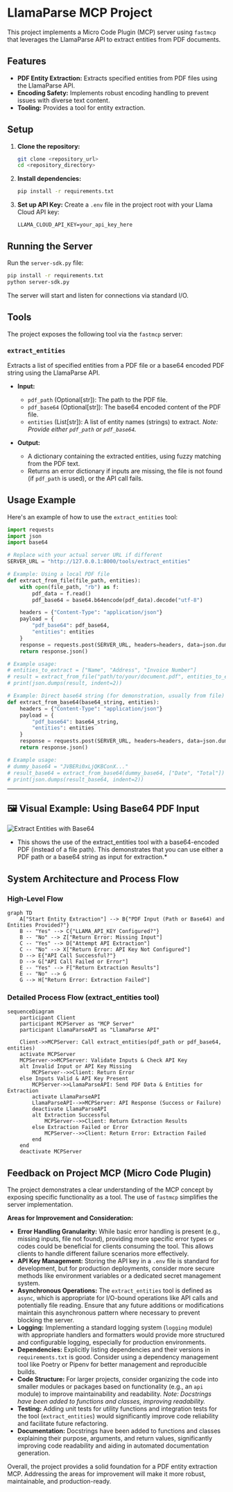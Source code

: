 # LlamaParse MCP Project

This project implements a Micro Code Plugin (MCP) server using `fastmcp` that leverages the LlamaParse API to extract entities from PDF documents.

## Features

- **PDF Entity Extraction:** Extracts specified entities from PDF files using the LlamaParse API.
- **Encoding Safety:** Implements robust encoding handling to prevent issues with diverse text content.
- **Tooling:** Provides a tool for entity extraction.

## Setup

1.  **Clone the repository:**
    ```bash
    git clone <repository_url>
    cd <repository_directory>
    ```

2.  **Install dependencies:**
    ```bash
    pip install -r requirements.txt
    ```

3.  **Set up API Key:**
    Create a `.env` file in the project root with your Llama Cloud API key:
    ```env
    LLAMA_CLOUD_API_KEY=your_api_key_here
    ```

## Running the Server

Run the `server-sdk.py` file:

```bash
pip install -r requirements.txt
python server-sdk.py
```

The server will start and listen for connections via standard I/O.

## Tools

The project exposes the following tool via the `fastmcp` server:

### `extract_entities`

Extracts a list of specified entities from a PDF file or a base64 encoded PDF string using the LlamaParse API.

-   **Input:**
    -   `pdf_path` (Optional[str]): The path to the PDF file.
    -   `pdf_base64` (Optional[str]): The base64 encoded content of the PDF file.
    -   `entities` (List[str]): A list of entity names (strings) to extract.
    *Note: Provide either `pdf_path` or `pdf_base64`.*

-   **Output:**
    -   A dictionary containing the extracted entities, using fuzzy matching from the PDF text.
    -   Returns an error dictionary if inputs are missing, the file is not found (if `pdf_path` is used), or the API call fails.

## Usage Example

Here's an example of how to use the `extract_entities` tool:

```python
import requests
import json
import base64

# Replace with your actual server URL if different
SERVER_URL = "http://127.0.0.1:8000/tools/extract_entities"

# Example: Using a local PDF file
def extract_from_file(file_path, entities):
    with open(file_path, "rb") as f:
        pdf_data = f.read()
        pdf_base64 = base64.b64encode(pdf_data).decode("utf-8")

    headers = {"Content-Type": "application/json"}
    payload = {
        "pdf_base64": pdf_base64,
        "entities": entities
    }
    response = requests.post(SERVER_URL, headers=headers, data=json.dumps(payload))
    return response.json()

# Example usage:
# entities_to_extract = ["Name", "Address", "Invoice Number"]
# result = extract_from_file("path/to/your/document.pdf", entities_to_extract)
# print(json.dumps(result, indent=2))

# Example: Direct base64 string (for demonstration, usually from file)
def extract_from_base64(base64_string, entities):
    headers = {"Content-Type": "application/json"}
    payload = {
        "pdf_base64": base64_string,
        "entities": entities
    }
    response = requests.post(SERVER_URL, headers=headers, data=json.dumps(payload))
    return response.json()

# Example usage:
# dummy_base64 = "JVBERi0xLjQKBConX..."
# result_base64 = extract_from_base64(dummy_base64, ["Date", "Total"])
# print(json.dumps(result_base64, indent=2))
```

---

## 🖼️ Visual Example: Using Base64 PDF Input

![Extract Entities with Base64](../Images/Screenshot%202025-07-09%20204635.png)
* This shows the use of the extract_entities tool with a base64-encoded PDF (instead of a file path). This demonstrates that you can use either a PDF path or a base64 string as input for extraction.*

## System Architecture and Process Flow

### High-Level Flow
```mermaid
graph TD
    A["Start Entity Extraction"] --> B{"PDF Input (Path or Base64) and Entities Provided?"}
    B -- "Yes" --> C{"LLAMA_API_KEY Configured?"}
    B -- "No" --> Z["Return Error: Missing Input"]
    C -- "Yes" --> D["Attempt API Extraction"]
    C -- "No" --> X["Return Error: API Key Not Configured"]
    D --> E{"API Call Successful?"}
    D --> G["API Call Failed or Error"]
    E -- "Yes" --> F["Return Extraction Results"]
    E -- "No" --> G
    G --> H["Return Error: Extraction Failed"]
```

### Detailed Process Flow (extract_entities tool)
```mermaid
sequenceDiagram
    participant Client
    participant MCPServer as "MCP Server"
    participant LlamaParseAPI as "LlamaParse API"

    Client->>MCPServer: Call extract_entities(pdf_path or pdf_base64, entities)
    activate MCPServer
    MCPServer->>MCPServer: Validate Inputs & Check API Key
    alt Invalid Input or API Key Missing
        MCPServer-->>Client: Return Error
    else Inputs Valid & API Key Present
        MCPServer->>LlamaParseAPI: Send PDF Data & Entities for Extraction
        activate LlamaParseAPI
        LlamaParseAPI-->>MCPServer: API Response (Success or Failure)
        deactivate LlamaParseAPI
        alt Extraction Successful
            MCPServer-->>Client: Return Extraction Results
        else Extraction Failed or Error
            MCPServer-->>Client: Return Error: Extraction Failed
        end
    end
    deactivate MCPServer
```

## Feedback on Project MCP (Micro Code Plugin)

The project demonstrates a clear understanding of the MCP concept by exposing specific functionality as a tool. The use of `fastmcp` simplifies the server implementation.

**Areas for Improvement and Consideration:**

*   **Error Handling Granularity:** While basic error handling is present (e.g., missing inputs, file not found), providing more specific error types or codes could be beneficial for clients consuming the tool. This allows clients to handle different failure scenarios more effectively.
*   **API Key Management:** Storing the API key in a `.env` file is standard for development, but for production deployments, consider more secure methods like environment variables or a dedicated secret management system.
*   **Asynchronous Operations:** The `extract_entities` tool is defined as `async`, which is appropriate for I/O-bound operations like API calls and potentially file reading. Ensure that any future additions or modifications maintain this asynchronous pattern where necessary to prevent blocking the server.
*   **Logging:** Implementing a standard logging system (`logging` module) with appropriate handlers and formatters would provide more structured and configurable logging, especially for production environments.
*   **Dependencies:** Explicitly listing dependencies and their versions in `requirements.txt` is good. Consider using a dependency management tool like Poetry or Pipenv for better management and reproducible builds.
*   **Code Structure:** For larger projects, consider organizing the code into smaller modules or packages based on functionality (e.g., an `api` module) to improve maintainability and readability. *Note: Docstrings have been added to functions and classes, improving readability.*
*   **Testing:** Adding unit tests for utility functions and integration tests for the tool (`extract_entities`) would significantly improve code reliability and facilitate future refactoring.
*   **Documentation:** Docstrings have been added to functions and classes explaining their purpose, arguments, and return values, significantly improving code readability and aiding in automated documentation generation.

Overall, the project provides a solid foundation for a PDF entity extraction MCP. Addressing the areas for improvement will make it more robust, maintainable, and production-ready. 
